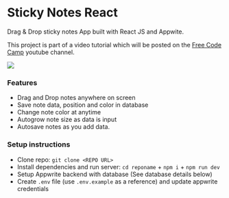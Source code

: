 # Sticky Notes React

Drag & Drop sticky notes App built with React JS and Appwite.

This project is part of a video tutorial which will be posted on the [Free Code Camp](https://www.youtube.com/@freecodecamp) youtube channel.


<img src="demo.gif"/>

### Features

-   Drag and Drop notes anywhere on screen
-   Save note data, position and color in database
-   Change note color at anytime
-   Autogrow note size as data is input
-   Autosave notes as you add data.

### Setup instructions

-   Clone repo: `git clone <REPO URL>`
-   Install dependencies and run server: `cd reponame` + `npm i` + `npm run dev`
-   Setup Appwrite backend with database (See database details below)
-   Create `.env` file (use `.env.example` as a reference) and update appwrite credentials

<!-- ### Appwrite backend

(Comming soon....) -->